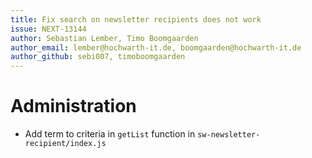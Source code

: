 ```yaml
---
title: Fix search on newsletter recipients does not work
issue: NEXT-13144
author: Sebastian Lember, Timo Boomgaarden
author_email: lember@hochwarth-it.de, boomgaarden@hochwarth-it.de 
author_github: sebi007, timoboomgaarden
---
```

# Administration
*  Add term to criteria in `getList` function in `sw-newsletter-recipient/index.js`
